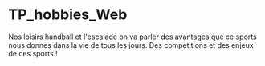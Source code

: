 # TP_hobbies_Web

Nos loisirs handball et l'escalade 
on va parler des avantages que ce sports 
nous donnes dans la vie de tous les jours.
Des compétitions et des enjeux de ces sports.!


